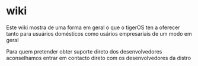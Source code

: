 # wiki
Este wiki mostra de uma forma em geral o que o tigerOS ten a oferecer tanto para usuários domésticos como usários empresariais de um modo em geral

Para quem pretender obter suporte direto dos desenvolvedores aconselhamos entrar em contacto direto com os desenvolvedores da distro

